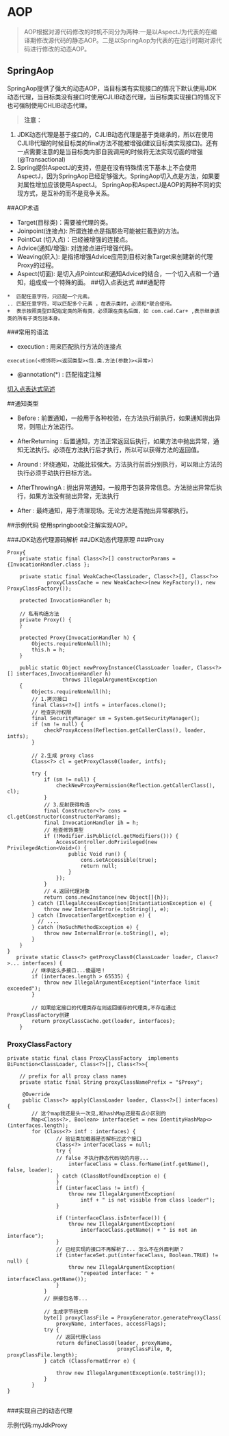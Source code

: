 # AOP

> AOP根据对源代码修改的时机不同分为两种:一是以AspectJ为代表的在编译期修改源代码的静态AOP。二是以SpringAop为代表的在运行时期对源代码进行修改的动态AOP。

## SpringAop
SpringAop提供了强大的动态AOP，当目标类有实现接口的情况下默认使用JDK动态代理，当目标类没有接口时使用CJLIB动态代理，当目标类实现接口的情况下也可强制使用CHLIB动态代理。

> **注意：**
1. JDK动态代理是基于接口的，CJLIB动态代理是基于类继承的，所以在使用CJLIB代理的时候目标类的final方法不能被增强(建议目标类实现接口)。还有一点需要注意的是当目标类内部自我调用的时候将无法实现切面的增强(@Transactional)
2. Spring提供AspectJ的支持，但是在没有特殊情况下基本上不会使用AspectJ，因为SpringAop已经足够强大。SpringAop切入点是方法，如果要对属性增加应该使用AspectJ。
SpringAop和AspectJ是AOP的两种不同的实现方式，是互补的而不是竞争关系。

##AOP术语
- Target(目标类)：需要被代理的类。
- Joinpoint(连接点): 所谓连接点是指那些可能被拦截到的方法。 
- PointCut (切入点)：已经被增强的连接点。 
- Advice(通知/增强): 对连接点进行增强代码。
- Weaving(织入): 是指把增强Advice应用到目标对象Target来创建新的代理Proxy的过程。
- Aspect(切面): 是切入点Pointcut和通知Advice的结合，一个切入点和一个通知，组成成一个特殊的面。
##切入点表达式
###通配符
```
*  匹配任意字符，只匹配一个元素。
.. 匹配任意字符，可以匹配多个元素 ，在表示类时，必须和*联合使用。
+  表示按照类型匹配指定类的所有类，必须跟在类名后面，如 com.cad.Car+ ,表示继承该类的所有子类包括本身。
```
###常用的语法
- execution : 用来匹配执行方法的连接点
```
execution(<修饰符><返回类型><包.类.方法(参数)><异常>) 
```
- @annotation(*) : 匹配指定注解

[切入点表达式简述](https://www.jianshu.com/p/dadc7d730489)

##通知类型
- Before : 前置通知，一般用于各种校验，在方法执行前执行，如果通知抛出异常，则阻止方法运行。  

- AfterReturning : 后置通知，方法正常返回后执行，如果方法中抛出异常，通知无法执行。必须在方法执行后才执行，所以可以获得方法的返回值。  
- Around : 环绕通知，功能比较强大。方法执行前后分别执行，可以阻止方法的执行必须手动执行目标方法。
- AfterThrowingA : 抛出异常通知，一般用于包装异常信息。方法抛出异常后执行，如果方法没有抛出异常，无法执行 
- After : 最终通知，用于清理现场。无论方法是否抛出异常都执行。

##示例代码
使用springboot全注解实现AOP。

###JDK动态代理源码解析
##JDK动态代理原理
###Proxy
```
Proxy{
    private static final Class<?>[] constructorParams = {InvocationHandler.class };

    private static final WeakCache<ClassLoader, Class<?>[], Class<?>> 
             proxyClassCache = new WeakCache<>(new KeyFactory(), new ProxyClassFactory());
       
    protected InvocationHandler h;

    // 私有构造方法
    private Proxy() {
    }  
  
    protected Proxy(InvocationHandler h) {
        Objects.requireNonNull(h);
        this.h = h;
    }

    public static Object newProxyInstance(ClassLoader loader, Class<?>[] interfaces,InvocationHandler h)
                  throws IllegalArgumentException                       
    {
        Objects.requireNonNull(h);
        // 1.拷贝接口
        final Class<?>[] intfs = interfaces.clone();
        // 检查执行权限
        final SecurityManager sm = System.getSecurityManager();
        if (sm != null) {
            checkProxyAccess(Reflection.getCallerClass(), loader, intfs);
        }

        // 2.生成 proxy class
        Class<?> cl = getProxyClass0(loader, intfs);
  
        try {
            if (sm != null) {
                checkNewProxyPermission(Reflection.getCallerClass(), cl);
            }
            // 3.反射获得构造
            final Constructor<?> cons = cl.getConstructor(constructorParams);
            final InvocationHandler ih = h;
            // 检查修饰类型
            if (!Modifier.isPublic(cl.getModifiers())) {
                AccessController.doPrivileged(new PrivilegedAction<Void>() {
                    public Void run() {
                        cons.setAccessible(true);
                        return null;
                    }
                });
            }
            // 4.返回代理对象
            return cons.newInstance(new Object[]{h});
        } catch (IllegalAccessException|InstantiationException e) {
            throw new InternalError(e.toString(), e);
        } catch (InvocationTargetException e) {
          // ....
        } catch (NoSuchMethodException e) {
            throw new InternalError(e.toString(), e);
        }
    }
}
   private static Class<?> getProxyClass0(ClassLoader loader, Class<?>... interfaces) {
        // 继承这么多接口...傻逼吧！                                 
        if (interfaces.length > 65535) {
            throw new IllegalArgumentException("interface limit exceeded");
        }

        // 如果给定接口的代理类存在则返回缓存的代理类,不存在通过ProxyClassFactory创建
        return proxyClassCache.get(loader, interfaces);
    } 
```
### ProxyClassFactory
```
private static final class ProxyClassFactory  implements BiFunction<ClassLoader, Class<?>[], Class<?>>{
 
    // prefix for all proxy class names
    private static final String proxyClassNamePrefix = "$Proxy";
 
     @Override
     public Class<?> apply(ClassLoader loader, Class<?>[] interfaces) {
        // 这个map我还是头一次见,和hashMap还是有点小区别的
        Map<Class<?>, Boolean> interfaceSet = new IdentityHashMap<>(interfaces.length);
        for (Class<?> intf : interfaces) {
                // 验证类加载器是否解析过这个接口
                Class<?> interfaceClass = null;
                try {
                // false 不执行静态代码块的内容... 
                    interfaceClass = Class.forName(intf.getName(), false, loader);
                } catch (ClassNotFoundException e) {
                }
                if (interfaceClass != intf) {
                    throw new IllegalArgumentException(
                        intf + " is not visible from class loader");
                }
     
                if (!interfaceClass.isInterface()) {
                    throw new IllegalArgumentException(
                        interfaceClass.getName() + " is not an interface");
                }
                // 已经实现的接口不再解析了... 怎么不在外面判断？
                if (interfaceSet.put(interfaceClass, Boolean.TRUE) != null) {
                    throw new IllegalArgumentException(
                        "repeated interface: " + interfaceClass.getName());
                }
            }
            // 拼接包名等...
           
            // 生成字节码文件
            byte[] proxyClassFile = ProxyGenerator.generateProxyClass(
                proxyName, interfaces, accessFlags);
            try {
                // 返回代理class
                return defineClass0(loader, proxyName,
                                    proxyClassFile, 0, proxyClassFile.length);
            } catch (ClassFormatError e) {
               
                throw new IllegalArgumentException(e.toString());
            }
        }
}
       
```

###实现自己的动态代理

示例代码:myJdkProxy
